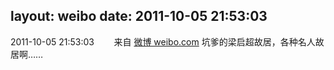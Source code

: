 layout: weibo
date: 2011-10-05 21:53:03
---
<meta name="referrer" content="no-referrer" />

2011-10-05 21:53:03  &nbsp;&nbsp;&nbsp;&nbsp;&nbsp;&nbsp; 来自 <a href="http://weibo.com/" rel="nofollow">微博 weibo.com</a>
坑爹的梁启超故居，各种名人故居啊…… ​​​
